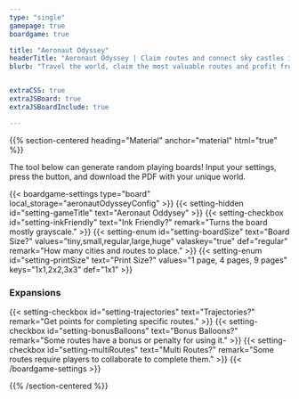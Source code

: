 ```yaml
---
type: "single"
gamepage: true
boardgame: true

title: "Aeronaut Odyssey"
headerTitle: "Aeronaut Odyssey | Claim routes and connect sky castles in a fast game inspired by Ticket to Ride."
blurb: "Travel the world, claim the most valuable routes and profit from it. Connect the sky castles faster than your opponents, in a One Paper Game inspired by Ticket to Ride."


extraCSS: true
extraJSBoard: true
extraJSBoardInclude: true

---
```


{{% section-centered heading="Material" anchor="material" html="true" %}}

<p>The tool below can generate random playing boards! Input your settings, press the button, and download the PDF with your unique world.</p>

{{< boardgame-settings type="board" local_storage="aeronautOdysseyConfig" >}}
	{{< setting-hidden id="setting-gameTitle" text="Aeronaut Oddysey" >}}
  {{< setting-checkbox id="setting-inkFriendly" text="Ink Friendly?" remark="Turns the board mostly grayscale." >}}
  {{< setting-enum id="setting-boardSize" text="Board Size?" values="tiny,small,regular,large,huge" valaskey="true" def="regular" remark="How many cities and routes to place." >}}
  {{< setting-enum id="setting-printSize" text="Print Size?" values="1 page, 4 pages, 9 pages" keys="1x1,2x2,3x3" def="1x1" >}}
  <h3>Expansions</h3>
  {{< setting-checkbox id="setting-trajectories" text="Trajectories?" remark="Get points for completing specific routes." >}}
  {{< setting-checkbox id="setting-bonusBalloons" text="Bonus Balloons?" remark="Some routes have a bonus or penalty for using it." >}}
  {{< setting-checkbox id="setting-multiRoutes" text="Multi Routes?" remark="Some routes require players to collaborate to complete them." >}}
{{< /boardgame-settings >}}

{{% /section-centered %}}